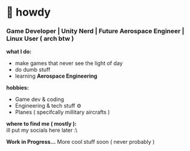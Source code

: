 
# 👋 howdy 
###  Game Developer |  Unity Nerd |  Future Aerospace Engineer | Linux User ( arch btw )

 **what I do:**  
- make games that never see the light of day
- do dumb stuff
- learning **Aerospace Engineering**  

 **hobbies:**  
- Game dev & coding   
- Engineering & tech stuff ⚙
- Planes ( specifcally millitary aircrafts )      

 **where to find me ( mostly ):**  
ill put my socials here later :\

 **Work in Progress...** More cool stuff soon ( never probably )
